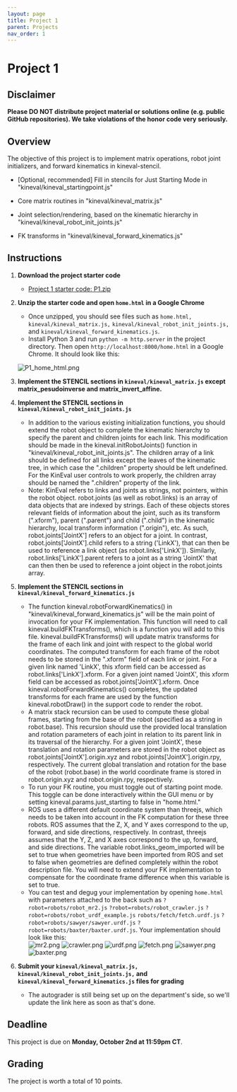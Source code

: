 ```yaml
---
layout: page
title: Project 1
parent: Projects
nav_order: 1
---
```

 
# Project 1

## Disclaimer

<b> Please DO NOT distribute project material or solutions online (e.g. public GitHub repositories). We take violations of the honor code very seriously. </b>

## Overview
The objective of this project is to implement matrix operations, robot joint initializers, and forward kinematics in kineval-stencil.

- [Optional, recommended] Fill in stencils for Just Starting Mode in "kineval/kineval_startingpoint.js"

- Core matrix routines in "kineval/kineval_matrix.js"

- Joint selection/rendering, based on the kinematic hierarchy in "kineval/kineval_robot_init_joints.js"

- FK transforms in "kineval/kineval_forward_kinematics.js"

## Instructions

1. <b>Download the project starter code</b>
    - [Project 1 starter code: P1.zip](/CSCI5551-Fall23-S2/assets/projects/P1/P1.zip)

2. <b>Unzip the starter code and open `home.html` in a Google Chrome</b>
    - Once unzipped, you should see files such as `home.html,` `kineval/kineval_matrix.js,` `kineval/kineval_robot_init_joints.js,` and `kineval/kineval_forward_kinematics.js`.
    - Install Python 3 and run `python -m http.server` in the project directory. Then open `http://localhost:8000/home.html` in a Google Chrome. It should look like this:

    ![P1_home_html.png](/CSCI5551-Fall23-S2/assets/projects/P1/P1_home_html.png)

3. <b>Implement the STENCIL sections in `kineval/kineval_matrix.js` except matrix_pesudoinverse and matrix_invert_affine.</b>

4. <b>Implement the STENCIL sections in `kineval/kineval_robot_init_joints.js`</b>
    - In addition to the various existing initialization functions, you should extend the robot object to complete the kinematic hierarchy to specify the parent and children joints for each link. This modification should be made in the kineval.initRobotJoints() function in "kineval/kineval_robot_init_joints.js". The children array of a link should be defined for all links except the leaves of the kinematic tree, in which case the ".children" property should be left undefined. For the KinEval user controls to work properly, the children array should be named the ".children" property of the link.
    - Note: KinEval refers to links and joints as strings, not pointers, within the robot object. robot.joints (as well as robot.links) is an array of data objects that are indexed by strings. Each of these objects stores relevant fields of information about the joint, such as its transform (".xform"), parent (".parent") and child (".child") in the kinematic hierarchy, local transform information (".origin"), etc. As such, robot.joints['JointX'] refers to an object for a joint. In contrast, robot.joints['JointX'].child refers to a string ('LinkX'), that can then be used to reference a link object (as robot.links['LinkX']). Similarly, robot.links['LinkX'].parent refers to a joint as a string 'JointX' that can then then be used to reference a joint object in the robot.joints array.

5. <b>Implement the STENCIL sections in `kineval/kineval_forward_kinematics.js`</b>
    - The function kineval.robotForwardKinematics() in "kineval/kineval_forward_kinematics.js" will be the main point of invocation for your FK implementation. This function will need to call kineval.buildFKTransforms(), which is a function you will add to this file. kineval.buildFKTransforms() will update matrix transforms for the frame of each link and joint with respect to the global world coordinates. The computed transform for each frame of the robot needs to be stored in the ".xform" field of each link or joint. For a given link named 'LinkX', this xform field can be accessed as robot.links['LinkX'].xform. For a given joint named 'JointX', this xform field can be accessed as robot.joints['JointX'].xform. Once kineval.robotForwardKinematics() completes, the updated transforms for each frame are used by the function kineval.robotDraw() in the support code to render the robot.
    - A matrix stack recursion can be used to compute these global frames, starting from the base of the robot (specified as a string in robot.base). This recursion should use the provided local translation and rotation parameters of each joint in relation to its parent link in its traversal of the hierarchy. For a given joint 'JointX', these translation and rotation parameters are stored in the robot object as robot.joints['JointX'].origin.xyz and robot.joints['JointX'].origin.rpy, respectively. The current global translation and rotation for the base of the robot (robot.base) in the world coordinate frame is stored in robot.origin.xyz and robot.origin.rpy, respectively.
    - To run your FK routine, you must toggle out of starting point mode. This toggle can be done interactively within the GUI menu or by setting kineval.params.just_starting to false in "home.html."
    - ROS uses a different default coordinate system than threejs, which needs to be taken into account in the FK computation for these three robots. ROS assumes that the Z, X, and Y axes correspond to the up, forward, and side directions, respectively. In contrast, threejs assumes that the Y, Z, and X axes correspond to the up, forward, and side directions. The variable robot.links_geom_imported will be set to true when geometries have been imported from ROS and set to false when geometries are defined completely within the robot description file. You will need to extend your FK implementation to compensate for the coordinate frame difference when this variable is set to true.
    - You can test and degug your implementation by opening `home.html` with parameters attached to the back such as `?robot=robots/robot_mr2.js` `?robot=robots/robot_crawler.js` `?robot=robots/robot_urdf_example.js` `robots/fetch/fetch.urdf.js` `?robot=robots/sawyer/sawyer.urdf.js` `?robot=robots/baxter/baxter.urdf.js`. Your implementation should look like this:
    <br>![mr2.png](/CSCI5551-Fall23-S2/assets/projects/P1/mr2.png) ![crawler.png](/CSCI5551-Fall23-S2/assets/projects/P1/crawler.png) ![urdf.png](/CSCI5551-Fall23-S2/assets/projects/P1/urdf.png) ![fetch.png](/CSCI5551-Fall23-S2/assets/projects/P1/fetch.png) ![sawyer.png](/CSCI5551-Fall23-S2/assets/projects/P1/sawyer.png) ![baxter.png](/CSCI5551-Fall23-S2/assets/projects/P1/baxter.png)

6. <b>Submit your `kineval/kineval_matrix.js,` `kineval/kineval_robot_init_joints.js,` and `kineval/kineval_forward_kinematics.js` files for grading</b>
    - The autograder is still being set up on the department's side, so we'll update the link here as soon as that's done.


## Deadline

This project is due on <b>Monday, October 2nd at 11:59pm CT</b>.

## Grading

The project is worth a total of 10 points.